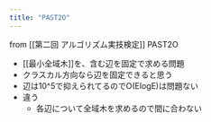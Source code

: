 ```yaml
---
title: "PAST2O"
---
```


from [[第二回 アルゴリズム実技検定]]
PAST2O
- [[最小全域木]]を、含む辺を固定で求める問題
- クラスカル方向なら辺を固定できると思う
- 辺は10^5で抑えられてるのでO(ElogE)は問題ない
- 違う
    - 各辺について全域木を求めるので間に合わない
